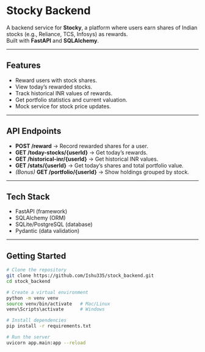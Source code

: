# Stocky Backend

A backend service for **Stocky**, a platform where users earn shares of Indian stocks (e.g., Reliance, TCS, Infosys) as rewards.  
Built with **FastAPI** and **SQLAlchemy**.

---

## Features
- Reward users with stock shares.
- View today’s rewarded stocks.
- Track historical INR values of rewards.
- Get portfolio statistics and current valuation.
- Mock service for stock price updates.

---

## API Endpoints

- **POST /reward** → Record rewarded shares for a user.  
- **GET /today-stocks/{userId}** → Get today’s rewards.  
- **GET /historical-inr/{userId}** → Get historical INR values.  
- **GET /stats/{userId}** → Get today’s shares and total portfolio value.  
- *(Bonus)* **GET /portfolio/{userId}** → Show holdings grouped by stock.

---

## Tech Stack
- FastAPI (framework)  
- SQLAlchemy (ORM)  
- SQLite/PostgreSQL (database)  
- Pydantic (data validation)

---

## Getting Started

```bash
# Clone the repository
git clone https://github.com/Ishu335/stock_backend.git
cd stock_backend

# Create a virtual environment
python -m venv venv
source venv/bin/activate   # Mac/Linux
venv\Scripts\activate      # Windows

# Install dependencies
pip install -r requirements.txt

# Run the server
uvicorn app.main:app --reload
